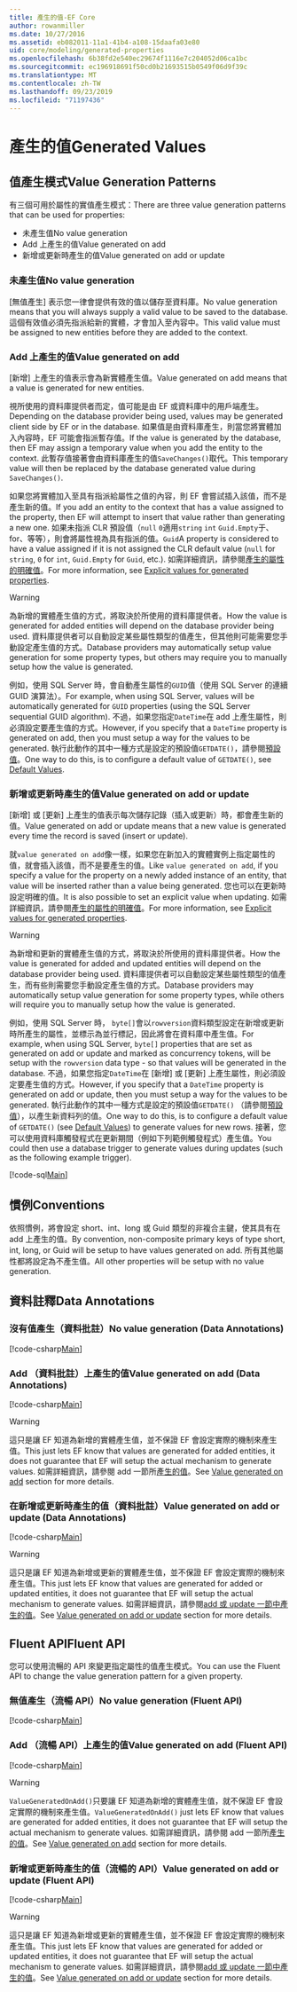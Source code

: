 ```yaml
---
title: 產生的值-EF Core
author: rowanmiller
ms.date: 10/27/2016
ms.assetid: eb082011-11a1-41b4-a108-15daafa03e80
uid: core/modeling/generated-properties
ms.openlocfilehash: 6b38fd2e540ec29674f1116e7c204052d06ca1bc
ms.sourcegitcommit: ec196918691f50cd0b21693515b0549f06d9f39c
ms.translationtype: MT
ms.contentlocale: zh-TW
ms.lasthandoff: 09/23/2019
ms.locfileid: "71197436"
---
```

# <a name="generated-values"></a><span data-ttu-id="ce1a4-102">產生的值</span><span class="sxs-lookup"><span data-stu-id="ce1a4-102">Generated Values</span></span>

## <a name="value-generation-patterns"></a><span data-ttu-id="ce1a4-103">值產生模式</span><span class="sxs-lookup"><span data-stu-id="ce1a4-103">Value Generation Patterns</span></span>

<span data-ttu-id="ce1a4-104">有三個可用於屬性的實值產生模式：</span><span class="sxs-lookup"><span data-stu-id="ce1a4-104">There are three value generation patterns that can be used for properties:</span></span>
* <span data-ttu-id="ce1a4-105">未產生值</span><span class="sxs-lookup"><span data-stu-id="ce1a4-105">No value generation</span></span>
* <span data-ttu-id="ce1a4-106">Add 上產生的值</span><span class="sxs-lookup"><span data-stu-id="ce1a4-106">Value generated on add</span></span>
* <span data-ttu-id="ce1a4-107">新增或更新時產生的值</span><span class="sxs-lookup"><span data-stu-id="ce1a4-107">Value generated on add or update</span></span>

### <a name="no-value-generation"></a><span data-ttu-id="ce1a4-108">未產生值</span><span class="sxs-lookup"><span data-stu-id="ce1a4-108">No value generation</span></span>

<span data-ttu-id="ce1a4-109">[無值產生] 表示您一律會提供有效的值以儲存至資料庫。</span><span class="sxs-lookup"><span data-stu-id="ce1a4-109">No value generation means that you will always supply a valid value to be saved to the database.</span></span> <span data-ttu-id="ce1a4-110">這個有效值必須先指派給新的實體，才會加入至內容中。</span><span class="sxs-lookup"><span data-stu-id="ce1a4-110">This valid value must be assigned to new entities before they are added to the context.</span></span>

### <a name="value-generated-on-add"></a><span data-ttu-id="ce1a4-111">Add 上產生的值</span><span class="sxs-lookup"><span data-stu-id="ce1a4-111">Value generated on add</span></span>

<span data-ttu-id="ce1a4-112">[新增] 上產生的值表示會為新實體產生值。</span><span class="sxs-lookup"><span data-stu-id="ce1a4-112">Value generated on add means that a value is generated for new entities.</span></span>

<span data-ttu-id="ce1a4-113">視所使用的資料庫提供者而定，值可能是由 EF 或資料庫中的用戶端產生。</span><span class="sxs-lookup"><span data-stu-id="ce1a4-113">Depending on the database provider being used, values may be generated client side by EF or in the database.</span></span> <span data-ttu-id="ce1a4-114">如果值是由資料庫產生，則當您將實體加入內容時，EF 可能會指派暫存值。</span><span class="sxs-lookup"><span data-stu-id="ce1a4-114">If the value is generated by the database, then EF may assign a temporary value when you add the entity to the context.</span></span> <span data-ttu-id="ce1a4-115">此暫存值接著會由資料庫產生的值`SaveChanges()`取代。</span><span class="sxs-lookup"><span data-stu-id="ce1a4-115">This temporary value will then be replaced by the database generated value during `SaveChanges()`.</span></span>

<span data-ttu-id="ce1a4-116">如果您將實體加入至具有指派給屬性之值的內容，則 EF 會嘗試插入該值，而不是產生新的值。</span><span class="sxs-lookup"><span data-stu-id="ce1a4-116">If you add an entity to the context that has a value assigned to the property, then EF will attempt to insert that value rather than generating a new one.</span></span> <span data-ttu-id="ce1a4-117">如果未指派 CLR 預設值（`null` `0`適用`string` `int` `Guid.Empty`于、for、等等），則會將屬性視為具有指派的值。`Guid`</span><span class="sxs-lookup"><span data-stu-id="ce1a4-117">A property is considered to have a value assigned if it is not assigned the CLR default value (`null` for `string`, `0` for `int`, `Guid.Empty` for `Guid`, etc.).</span></span> <span data-ttu-id="ce1a4-118">如需詳細資訊，請參閱[產生的屬性的明確值](../saving/explicit-values-generated-properties.md)。</span><span class="sxs-lookup"><span data-stu-id="ce1a4-118">For more information, see [Explicit values for generated properties](../saving/explicit-values-generated-properties.md).</span></span>

> [!WARNING]  
> <span data-ttu-id="ce1a4-119">為新增的實體產生值的方式，將取決於所使用的資料庫提供者。</span><span class="sxs-lookup"><span data-stu-id="ce1a4-119">How the value is generated for added entities will depend on the database provider being used.</span></span> <span data-ttu-id="ce1a4-120">資料庫提供者可以自動設定某些屬性類型的值產生，但其他則可能需要您手動設定產生值的方式。</span><span class="sxs-lookup"><span data-stu-id="ce1a4-120">Database providers may automatically setup value generation for some property types, but others may require you to manually setup how the value is generated.</span></span>
>
> <span data-ttu-id="ce1a4-121">例如，使用 SQL Server 時，會自動產生屬性的`GUID`值（使用 SQL Server 的連續 GUID 演算法）。</span><span class="sxs-lookup"><span data-stu-id="ce1a4-121">For example, when using SQL Server, values will be automatically generated for `GUID` properties (using the SQL Server sequential GUID algorithm).</span></span> <span data-ttu-id="ce1a4-122">不過，如果您指定`DateTime`在 add 上產生屬性，則必須設定要產生值的方式。</span><span class="sxs-lookup"><span data-stu-id="ce1a4-122">However, if you specify that a `DateTime` property is generated on add, then you must setup a way for the values to be generated.</span></span> <span data-ttu-id="ce1a4-123">執行此動作的其中一種方式是設定的預設值`GETDATE()`，請參閱[預設值](relational/default-values.md)。</span><span class="sxs-lookup"><span data-stu-id="ce1a4-123">One way to do this, is to configure a default value of `GETDATE()`, see [Default Values](relational/default-values.md).</span></span>

### <a name="value-generated-on-add-or-update"></a><span data-ttu-id="ce1a4-124">新增或更新時產生的值</span><span class="sxs-lookup"><span data-stu-id="ce1a4-124">Value generated on add or update</span></span>

<span data-ttu-id="ce1a4-125">[新增] 或 [更新] 上產生的值表示每次儲存記錄（插入或更新）時，都會產生新的值。</span><span class="sxs-lookup"><span data-stu-id="ce1a4-125">Value generated on add or update means that a new value is generated every time the record is saved (insert or update).</span></span>

<span data-ttu-id="ce1a4-126">就`value generated on add`像一樣，如果您在新加入的實體實例上指定屬性的值，就會插入該值，而不是要產生的值。</span><span class="sxs-lookup"><span data-stu-id="ce1a4-126">Like `value generated on add`, if you specify a value for the property on a newly added instance of an entity, that value will be inserted rather than a value being generated.</span></span> <span data-ttu-id="ce1a4-127">您也可以在更新時設定明確的值。</span><span class="sxs-lookup"><span data-stu-id="ce1a4-127">It is also possible to set an explicit value when updating.</span></span> <span data-ttu-id="ce1a4-128">如需詳細資訊，請參閱[產生的屬性的明確值](../saving/explicit-values-generated-properties.md)。</span><span class="sxs-lookup"><span data-stu-id="ce1a4-128">For more information, see [Explicit values for generated properties](../saving/explicit-values-generated-properties.md).</span></span>

> [!WARNING]
> <span data-ttu-id="ce1a4-129">為新增和更新的實體產生值的方式，將取決於所使用的資料庫提供者。</span><span class="sxs-lookup"><span data-stu-id="ce1a4-129">How the value is generated for added and updated entities will depend on the database provider being used.</span></span> <span data-ttu-id="ce1a4-130">資料庫提供者可以自動設定某些屬性類型的值產生，而有些則需要您手動設定產生值的方式。</span><span class="sxs-lookup"><span data-stu-id="ce1a4-130">Database providers may automatically setup value generation for some property types, while others will require you to manually setup how the value is generated.</span></span>
> 
> <span data-ttu-id="ce1a4-131">例如，使用 SQL Server 時， `byte[]`會以`rowversion`資料類型設定在新增或更新時所產生的屬性，並標示為並行標記，因此將會在資料庫中產生值。</span><span class="sxs-lookup"><span data-stu-id="ce1a4-131">For example, when using SQL Server, `byte[]` properties that are set as generated on add or update and marked as concurrency tokens, will be setup with the `rowversion` data type - so that values will be generated in the database.</span></span> <span data-ttu-id="ce1a4-132">不過，如果您指定`DateTime`在 [新增] 或 [更新] 上產生屬性，則必須設定要產生值的方式。</span><span class="sxs-lookup"><span data-stu-id="ce1a4-132">However, if you specify that a `DateTime` property is generated on add or update, then you must setup a way for the values to be generated.</span></span> <span data-ttu-id="ce1a4-133">執行此動作的其中一種方式是設定的預設值`GETDATE()` （請參閱[預設值](relational/default-values.md)），以產生新資料列的值。</span><span class="sxs-lookup"><span data-stu-id="ce1a4-133">One way to do this, is to configure a default value of `GETDATE()` (see [Default Values](relational/default-values.md)) to generate values for new rows.</span></span> <span data-ttu-id="ce1a4-134">接著，您可以使用資料庫觸發程式在更新期間（例如下列範例觸發程式）產生值。</span><span class="sxs-lookup"><span data-stu-id="ce1a4-134">You could then use a database trigger to generate values during updates (such as the following example trigger).</span></span>
> 
> [!code-sql[Main](../../../samples/core/Modeling/FluentAPI/ValueGeneratedOnAddOrUpdate.sql)]

## <a name="conventions"></a><span data-ttu-id="ce1a4-135">慣例</span><span class="sxs-lookup"><span data-stu-id="ce1a4-135">Conventions</span></span>

<span data-ttu-id="ce1a4-136">依照慣例，將會設定 short、int、long 或 Guid 類型的非複合主鍵，使其具有在 add 上產生的值。</span><span class="sxs-lookup"><span data-stu-id="ce1a4-136">By convention, non-composite primary keys of type short, int, long, or Guid will be setup to have values generated on add.</span></span> <span data-ttu-id="ce1a4-137">所有其他屬性都將設定為不產生值。</span><span class="sxs-lookup"><span data-stu-id="ce1a4-137">All other properties will be setup with no value generation.</span></span>

## <a name="data-annotations"></a><span data-ttu-id="ce1a4-138">資料註釋</span><span class="sxs-lookup"><span data-stu-id="ce1a4-138">Data Annotations</span></span>

### <a name="no-value-generation-data-annotations"></a><span data-ttu-id="ce1a4-139">沒有值產生（資料批註）</span><span class="sxs-lookup"><span data-stu-id="ce1a4-139">No value generation (Data Annotations)</span></span>

[!code-csharp[Main](../../../samples/core/Modeling/DataAnnotations/ValueGeneratedNever.cs#Sample)]

### <a name="value-generated-on-add-data-annotations"></a><span data-ttu-id="ce1a4-140">Add （資料批註）上產生的值</span><span class="sxs-lookup"><span data-stu-id="ce1a4-140">Value generated on add (Data Annotations)</span></span>

[!code-csharp[Main](../../../samples/core/Modeling/DataAnnotations/ValueGeneratedOnAdd.cs#Sample)]

> [!WARNING]  
> <span data-ttu-id="ce1a4-141">這只是讓 EF 知道為新增的實體產生值，並不保證 EF 會設定實際的機制來產生值。</span><span class="sxs-lookup"><span data-stu-id="ce1a4-141">This just lets EF know that values are generated for added entities, it does not guarantee that EF will setup the actual mechanism to generate values.</span></span> <span data-ttu-id="ce1a4-142">如需詳細資訊，請參閱 add 一節所[產生的值](#value-generated-on-add)。</span><span class="sxs-lookup"><span data-stu-id="ce1a4-142">See [Value generated on add](#value-generated-on-add) section for more details.</span></span>

### <a name="value-generated-on-add-or-update-data-annotations"></a><span data-ttu-id="ce1a4-143">在新增或更新時產生的值（資料批註）</span><span class="sxs-lookup"><span data-stu-id="ce1a4-143">Value generated on add or update (Data Annotations)</span></span>

[!code-csharp[Main](../../../samples/core/Modeling/DataAnnotations/ValueGeneratedOnAddOrUpdate.cs#Sample)]

> [!WARNING]  
> <span data-ttu-id="ce1a4-144">這只是讓 EF 知道為新增或更新的實體產生值，並不保證 EF 會設定實際的機制來產生值。</span><span class="sxs-lookup"><span data-stu-id="ce1a4-144">This just lets EF know that values are generated for added or updated entities, it does not guarantee that EF will setup the actual mechanism to generate values.</span></span> <span data-ttu-id="ce1a4-145">如需詳細資訊，請參閱[add 或 update 一節中產生的值](#value-generated-on-add-or-update)。</span><span class="sxs-lookup"><span data-stu-id="ce1a4-145">See [Value generated on add or update](#value-generated-on-add-or-update) section for more details.</span></span>

## <a name="fluent-api"></a><span data-ttu-id="ce1a4-146">Fluent API</span><span class="sxs-lookup"><span data-stu-id="ce1a4-146">Fluent API</span></span>

<span data-ttu-id="ce1a4-147">您可以使用流暢的 API 來變更指定屬性的值產生模式。</span><span class="sxs-lookup"><span data-stu-id="ce1a4-147">You can use the Fluent API to change the value generation pattern for a given property.</span></span>

### <a name="no-value-generation-fluent-api"></a><span data-ttu-id="ce1a4-148">無值產生（流暢 API）</span><span class="sxs-lookup"><span data-stu-id="ce1a4-148">No value generation (Fluent API)</span></span>

[!code-csharp[Main](../../../samples/core/Modeling/FluentAPI/ValueGeneratedNever.cs#Sample)]

### <a name="value-generated-on-add-fluent-api"></a><span data-ttu-id="ce1a4-149">Add （流暢 API）上產生的值</span><span class="sxs-lookup"><span data-stu-id="ce1a4-149">Value generated on add (Fluent API)</span></span>

[!code-csharp[Main](../../../samples/core/Modeling/FluentAPI/ValueGeneratedOnAdd.cs#Sample)]

> [!WARNING]  
> <span data-ttu-id="ce1a4-150">`ValueGeneratedOnAdd()`只要讓 EF 知道為新增的實體產生值，就不保證 EF 會設定實際的機制來產生值。</span><span class="sxs-lookup"><span data-stu-id="ce1a4-150">`ValueGeneratedOnAdd()` just lets EF know that values are generated for added entities, it does not guarantee that EF will setup the actual mechanism to generate values.</span></span>  <span data-ttu-id="ce1a4-151">如需詳細資訊，請參閱 add 一節所[產生的值](#value-generated-on-add)。</span><span class="sxs-lookup"><span data-stu-id="ce1a4-151">See [Value generated on add](#value-generated-on-add) section for more details.</span></span>

### <a name="value-generated-on-add-or-update-fluent-api"></a><span data-ttu-id="ce1a4-152">新增或更新時產生的值（流暢的 API）</span><span class="sxs-lookup"><span data-stu-id="ce1a4-152">Value generated on add or update (Fluent API)</span></span>

[!code-csharp[Main](../../../samples/core/Modeling/FluentAPI/ValueGeneratedOnAddOrUpdate.cs#Sample)]

> [!WARNING]  
> <span data-ttu-id="ce1a4-153">這只是讓 EF 知道為新增或更新的實體產生值，並不保證 EF 會設定實際的機制來產生值。</span><span class="sxs-lookup"><span data-stu-id="ce1a4-153">This just lets EF know that values are generated for added or updated entities, it does not guarantee that EF will setup the actual mechanism to generate values.</span></span> <span data-ttu-id="ce1a4-154">如需詳細資訊，請參閱[add 或 update 一節中產生的值](#value-generated-on-add-or-update)。</span><span class="sxs-lookup"><span data-stu-id="ce1a4-154">See [Value generated on add or update](#value-generated-on-add-or-update) section for more details.</span></span>
